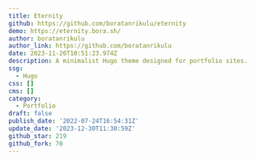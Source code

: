 ```yaml
---
title: Eternity
github: https://github.com/boratanrikulu/eternity
demo: https://eternity.bora.sh/
author: boratanrikulu
author_link: https://github.com/boratanrikulu
date: 2023-11-26T10:51:23.974Z
description: A minimalist Hugo theme designed for portfolio sites.
ssg:
  - Hugo
css: []
cms: []
category:
  - Portfolio
draft: false
publish_date: '2022-07-24T16:54:31Z'
update_date: '2023-12-30T11:30:59Z'
github_star: 219
github_fork: 70
---
```

